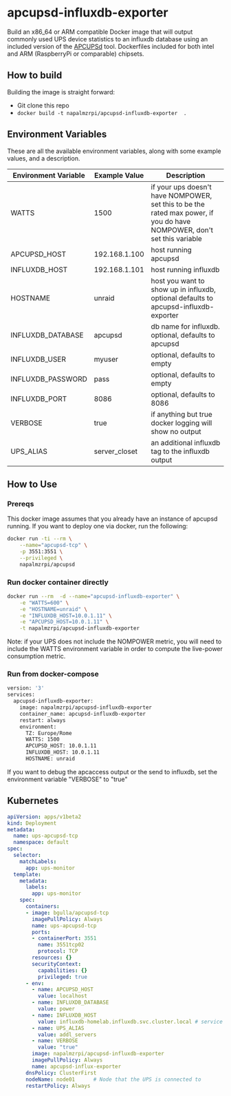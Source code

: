 # apcupsd-influxdb-exporter

Build an x86_64 or ARM compatible Docker image that will output commonly used UPS device statistics to an influxdb database using an included version of the 
[APCUPSd](http://www.apcupsd.org/) tool. Dockerfiles included for both intel and ARM (RaspberryPi or comparable) chipsets.

## How to build
Building the image is straight forward:
* Git clone this repo
* `docker build -t napalmzrpi/apcupsd-influxdb-exporter  .`

## Environment Variables
These are all the available environment variables, along with some example values, and a description.

| Environment Variable | Example Value | Description |
| -------------------- | ------------- | ----------- |
| WATTS |  1500 | if your ups doesn't have NOMPOWER, set this to be the rated max power, if you do have  NOMPOWER, don't set this variable |
| APCUPSD_HOST |  192.168.1.100 | host running apcupsd |
| INFLUXDB_HOST |  192.168.1.101 | host running influxdb |
| HOSTNAME |  unraid | host you want to show up in influxdb, optional defaults to apcupsd-influxdb-exporter |
| INFLUXDB_DATABASE |  apcupsd | db name for influxdb. optional, defaults to apcupsd |
| INFLUXDB_USER | myuser | optional, defaults to empty |
| INFLUXDB_PASSWORD | pass | optional, defaults to empty |
| INFLUXDB_PORT |  8086 | optional, defaults to 8086 |
| VERBOSE | true | if anything but true docker logging will show no output
| UPS_ALIAS | server_closet | an additional influxdb tag to the influxdb output |

## How to Use

### Prereqs
This docker image assumes that you already have an instance of apcupsd running. If you want to deploy one via docker, run the following:
```bash
docker run -ti --rm \
    --name="apcupsd-tcp" \
    -p 3551:3551 \
    --privileged \
    napalmzrpi/apcupsd
```

### Run docker container directly
```bash
docker run --rm  -d --name="apcupsd-influxdb-exporter" \
    -e "WATTS=600" \
    -e "HOSTNAME=unraid" \
    -e "INFLUXDB_HOST=10.0.1.11" \
    -e "APCUPSD_HOST=10.0.1.11" \
    -t napalmzrpi/apcupsd-influxdb-exporter
```
Note: if your UPS does not include the NOMPOWER metric, you will need to include the WATTS environment variable in order to compute the live-power consumption 
metric.

### Run from docker-compose
```bash
version: '3'
services:
  apcupsd-influxdb-exporter:
    image: napalmzrpi/apcupsd-influxdb-exporter
    container_name: apcupsd-influxdb-exporter
    restart: always
    environment:
      TZ: Europe/Rome
      WATTS: 1500
      APCUPSD_HOST: 10.0.1.11
      INFLUXDB_HOST: 10.0.1.11
      HOSTNAME: unraid
```

If you want to debug the apcaccess output or the send to influxdb, set the environment variable "VERBOSE" to "true"

## Kubernetes 

```yml
apiVersion: apps/v1beta2
kind: Deployment
metadata:
  name: ups-apcupsd-tcp
  namespace: default
spec:
  selector:
    matchLabels:
      app: ups-monitor
  template:
    metadata:
      labels:
        app: ups-monitor
    spec:
      containers:
      - image: bgulla/apcupsd-tcp
        imagePullPolicy: Always
        name: ups-apcupsd-tcp
        ports:
        - containerPort: 3551
          name: 3551tcp02
          protocol: TCP
        resources: {}
        securityContext:
          capabilities: {}
          privileged: true
      - env:
        - name: APCUPSD_HOST
          value: localhost
        - name: INFLUXDB_DATABASE
          value: power
        - name: INFLUXDB_HOST
          value: influxdb-homelab.influxdb.svc.cluster.local # service that routes to influxdb (port 8086 default)
        - name: UPS_ALIAS
          value: addl_servers
        - name: VERBOSE
          value: "true"
        image: napalmzrpi/apcupsd-influxdb-exporter
        imagePullPolicy: Always
        name: apcupsd-influx-exporter
      dnsPolicy: ClusterFirst
      nodeName: node01		# Node that the UPS is connected to
      restartPolicy: Always
```
